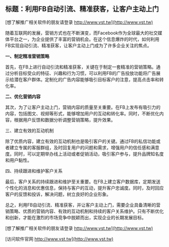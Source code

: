 ## **标题：利用FB自动引流、精准获客，让客户主动上门**

[想了解推广相关软件的朋友请登录 http://www.vst.tw](http://www.vst.tw)

随着互联网的发展，营销方式也在不断演变，而Facebook作为全球最大的社交媒体平台之一，为企业提供了丰富的营销机会。在这个信息爆炸的时代，如何利用FB实现自动引流、精准获客，让客户主动上门成为了许多企业关注的焦点。

**一、制定精准营销策略**

首先，在FB上进行自动引流和精准获客，关键在于制定一套精准的营销策略。通过分析目标受众的特征、兴趣和行为习惯，可以利用FB的广告投放功能将广告展示给潜在客户群体。定制化的广告内容能够吸引目标客户的注意，提高点击率和转化率。

**二、优化营销内容**

其次，为了让客户主动上门，营销内容的质量至关重要。在FB上发布有吸引力的内容，包括图文、视频等形式，能够增加用户的互动和转化率。同时，不断优化内容，根据用户反馈和数据分析调整营销策略，提升效果。

三、建立有效的互动机制

除了优质内容，建立有效的互动机制也是吸引客户的关键。通过FB的私信功能或者建立专属的客服群组，及时回复用户的问题和需求，增强用户的信任感和满意度。同时，可以定期举办线上活动或者促销活动，吸引客户参与，提升品牌知名度和用户黏性。

四、持续跟进和维护客户关系

最后，客户关系的持续跟进和维护至关重要。在FB上建立客户数据库，定期发送个性化的消息和优惠信息，保持与客户的互动，提升客户忠诚度。同时，及时回应客户的反馈和投诉，解决问题，树立良好的企业形象。

总之，利用FB自动引流、精准获客，并让客户主动上门，需要企业具备清晰的营销策略、优质的营销内容、有效的互动机制和持续的客户关系维护。只有不断优化和创新，才能在激烈的市场竞争中脱颖而出，实现企业的长期发展目标。

[想了解推广相关软件的朋友请登录 http://www.vst.tw](http://www.vst.tw)


[访问软件官网 http://www.vst.tw](http://www.vst.tw)
